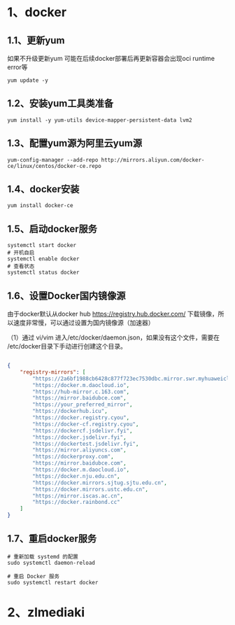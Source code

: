 # 1、docker

## 1.1、更新yum

如果不升级更新yum 可能在后续docker部署后再更新容器会出现oci runtime error等
```shell
yum update -y
```

## 1.2、安装yum工具类准备

```shell
yum install -y yum-utils device-mapper-persistent-data lvm2
```

## 1.3、配置yum源为阿里云yum源

```shell
yum-config-manager --add-repo http://mirrors.aliyun.com/docker-ce/linux/centos/docker-ce.repo
```

## 1.4、docker安装

```shell
yum install docker-ce
```

## 1.5、启动docker服务

```shell
systemctl start docker
# 开机自启
systemctl enable docker
# 查看状态
systemctl status docker
```

## 1.6、设置Docker国内镜像源
由于docker默认从docker hub https://registry.hub.docker.com/ 下载镜像，所以速度非常慢，可以通过设置为国内镜像源（加速器）

（1）通过 vi/vim 进入/etc/docker/daemon.json，如果没有这个文件，需要在 /etc/docker目录下手动进行创建这个目录。

```json

{
	"registry-mirrors": [
		"https://2a6bf1988cb6428c877f723ec7530dbc.mirror.swr.myhuaweicloud.com",
		"https://docker.m.daocloud.io",
		"https://hub-mirror.c.163.com",
		"https://mirror.baidubce.com",
		"https://your_preferred_mirror",
		"https://dockerhub.icu",
		"https://docker.registry.cyou",
		"https://docker-cf.registry.cyou",
		"https://dockercf.jsdelivr.fyi",
		"https://docker.jsdelivr.fyi",
		"https://dockertest.jsdelivr.fyi",
		"https://mirror.aliyuncs.com",
		"https://dockerproxy.com",
		"https://mirror.baidubce.com",
		"https://docker.m.daocloud.io",
		"https://docker.nju.edu.cn",
		"https://docker.mirrors.sjtug.sjtu.edu.cn",
		"https://docker.mirrors.ustc.edu.cn",
		"https://mirror.iscas.ac.cn",
		"https://docker.rainbond.cc"
	]
}

```

## 1.7、重启docker服务

```shell
# 重新加载 systemd 的配置
sudo systemctl daemon-reload
 
# 重启 Docker 服务
sudo systemctl restart docker
```


# 2、zlmediaki

##